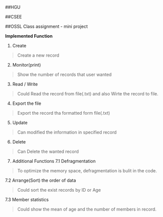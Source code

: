 ##HGU

##CSEE

##OSSL Class assignment - mini project

**Implemented Function**
1.	Create
> Create a new record 
2.	Monitor(print)
> Show the number of records that user wanted
3.	Read / Write
> Could Read the record from file(.txt) and also Wirte the record to file.
4.	Export the file
> Export the record tha formatted form file(.txt)
5.	Update
> Can modified the information in specified record
6.	Delete
> Can Delete the wanted record
7.	Additional Functions
  7.1 Defragmentation
  > To optimize the memory space, defragmentation is bulit in the code.
  
  7.2 Arrange(Sort) the order of data
  > Could sort the exist records by ID or Age
  
  7.3 Member statistics
  > Could show the mean of age and the number of members in record.
